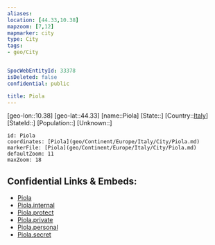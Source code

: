 ```yaml
---
aliases: 
location: [44.33,10.38]
mapzoom: [7,12] 
mapmarker: city 
type: City
tags:
- geo/City


SpocWebEntityId: 33378
isDeleted: false
confidential: public

title: Piola
---
```

[geo-lon::10.38]
[geo-lat::44.33]
[name::Piola]
[State::]
[Country::[Italy](geo/Continent/Europe/Italy.md)]
[StateId::]
[Population::]
[Unknown::]


```leaflet
id: Piola
coordinates: [Piola](geo/Continent/Europe/Italy/City/Piola.md)
markerFile: [Piola](geo/Continent/Europe/Italy/City/Piola.md)
defaultZoom: 11 
maxZoom: 18
```


## Confidential Links & Embeds: 
- [Piola](../../../../../../_public/geo/Continent/Europe/Italy/City/Piola.md) 
- [Piola.internal](../../../../../../_internal/geo/Continent/Europe/Italy/City/Piola.internal.md) 
- [Piola.protect](../../../../../../_protect/geo/Continent/Europe/Italy/City/Piola.protect.md) 
- [Piola.private](../../../../../../_private/geo/Continent/Europe/Italy/City/Piola.private.md) 
- [Piola.personal](../../../../../../_personal/geo/Continent/Europe/Italy/City/Piola.personal.md) 
- [Piola.secret](../../../../../../_secret/geo/Continent/Europe/Italy/City/Piola.secret.md) 

